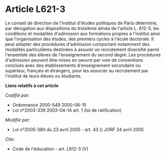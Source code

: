 # Article L621-3

Le conseil de direction de l'Institut d'études politiques de Paris détermine, par dérogation aux dispositions du troisième
alinéa de l'article L. 612-3, les conditions et modalités d'admission aux formations propres à l'institut ainsi que
l'organisation des études, des premiers cycles à l'école doctorale. Il peut adopter des procédures d'admission comportant
notamment des modalités particulières destinées à assurer un recrutement diversifié parmi l'ensemble des élèves de
l'enseignement du second degré. Les procédures d'admission peuvent être mises en oeuvre par voie de conventions conclues avec
des établissements d'enseignement secondaire ou supérieur, français et étrangers, pour les associer au recrutement par
l'institut de leurs élèves ou étudiants.

**Liens relatifs à cet article**

_Codifié par_:

  - Ordonnance 2000-549 2000-06-15
  - Loi n°2003-339 2003-04-14 art. 1 (loi de ratification)

_Modifié par_:

  - Loi n°2005-380 du 23 avril 2005 - art. 43 () JORF 24 avril 2005

_Cite_:

  - Code de l'éducation - art. L612-3 (V)
